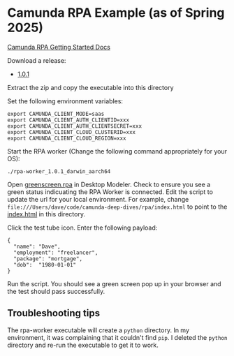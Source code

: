 # Camunda RPA Example (as of Spring 2025)

[Camunda RPA Getting Started Docs](https://docs.camunda.io/docs/components/rpa/getting-started/#test-your-script)

Download a release:
- [1.0.1](https://github.com/camunda/rpa-worker/releases/tag/1.0.1)

Extract the zip and copy the executable into this directory

Set the following environment variables: 

```shell
export CAMUNDA_CLIENT_MODE=saas
export CAMUNDA_CLIENT_AUTH_CLIENTID=xxx
export CAMUNDA_CLIENT_AUTH_CLIENTSECRET=xxx
export CAMUNDA_CLIENT_CLOUD_CLUSTERID=xxx
export CAMUNDA_CLIENT_CLOUD_REGION=xxx
```

Start the RPA worker (Change the following command appropriately for your OS):

```shell
./rpa-worker_1.0.1_darwin_aarch64
```

Open [greenscreen.rpa](rpaScripts/greenscreen.rpa) in Desktop Modeler. Check to ensure you see a green status indicuating the RPA Worker is connected. Edit the script to update the url for your local environment. For example, change `file:///Users/dave/code/camunda-deep-dives/rpa/index.html` to point to the [index.html](index.html) in this directory.

Click the test tube icon. Enter the following payload: 

```
{
  "name": "Dave",
  "employment": "freelancer",
  "package": "mortgage",
  "dob":  "1980-01-01"
}
```

Run the script. You should see a green screen pop up in your browser and the test should pass successfully.

## Troubleshooting tips

The rpa-worker executable will create a `python` directory. In my environment, it was complaining that it couldn't find `pip`. I deleted the `python` directory and re-run the executable to get it to work. 




